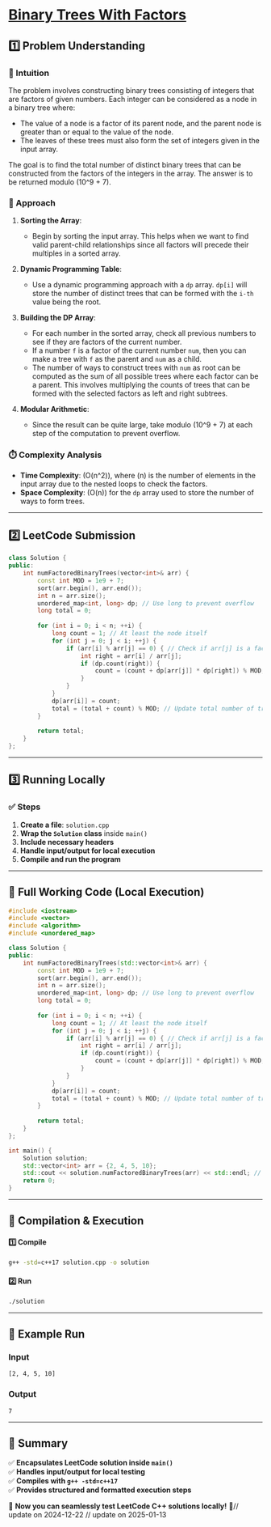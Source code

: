 # **[Binary Trees With Factors](https://leetcode.com/problems/binary-trees-with-factors/description/)**  

## **1️⃣ Problem Understanding**  
### **📌 Intuition**  
The problem involves constructing binary trees consisting of integers that are factors of given numbers. Each integer can be considered as a node in a binary tree where:
- The value of a node is a factor of its parent node, and the parent node is greater than or equal to the value of the node.
- The leaves of these trees must also form the set of integers given in the input array.

The goal is to find the total number of distinct binary trees that can be constructed from the factors of the integers in the array. The answer is to be returned modulo \(10^9 + 7\).

### **🚀 Approach**  
1. **Sorting the Array**: 
   - Begin by sorting the input array. This helps when we want to find valid parent-child relationships since all factors will precede their multiples in a sorted array.
   
2. **Dynamic Programming Table**: 
   - Use a dynamic programming approach with a `dp` array. `dp[i]` will store the number of distinct trees that can be formed with the `i-th` value being the root.

3. **Building the DP Array**:
   - For each number in the sorted array, check all previous numbers to see if they are factors of the current number.
   - If a number `f` is a factor of the current number `num`, then you can make a tree with `f` as the parent and `num` as a child.
   - The number of ways to construct trees with `num` as root can be computed as the sum of all possible trees where each factor can be a parent. This involves multiplying the counts of trees that can be formed with the selected factors as left and right subtrees.

4. **Modular Arithmetic**:
   - Since the result can be quite large, take modulo \(10^9 + 7\) at each step of the computation to prevent overflow.

### **⏱️ Complexity Analysis**  
- **Time Complexity**: \(O(n^2)\), where \(n\) is the number of elements in the input array due to the nested loops to check the factors.
- **Space Complexity**: \(O(n)\) for the `dp` array used to store the number of ways to form trees.

---  

## **2️⃣ LeetCode Submission**  
```cpp
class Solution {
public:
    int numFactoredBinaryTrees(vector<int>& arr) {
        const int MOD = 1e9 + 7;
        sort(arr.begin(), arr.end());
        int n = arr.size();
        unordered_map<int, long> dp; // Use long to prevent overflow
        long total = 0;
        
        for (int i = 0; i < n; ++i) {
            long count = 1; // At least the node itself
            for (int j = 0; j < i; ++j) {
                if (arr[i] % arr[j] == 0) { // Check if arr[j] is a factor of arr[i]
                    int right = arr[i] / arr[j];
                    if (dp.count(right)) {
                        count = (count + dp[arr[j]] * dp[right]) % MOD;
                    }
                }
            }
            dp[arr[i]] = count;
            total = (total + count) % MOD; // Update total number of trees
        }
        
        return total;
    }
};  
```  

---  

## **3️⃣ Running Locally**  
### **✅ Steps**  
1. **Create a file**: `solution.cpp`  
2. **Wrap the `Solution` class** inside `main()`  
3. **Include necessary headers**  
4. **Handle input/output for local execution**  
5. **Compile and run the program**  

---  

## **📝 Full Working Code (Local Execution)**  
```cpp
#include <iostream>
#include <vector>
#include <algorithm>
#include <unordered_map>

class Solution {
public:
    int numFactoredBinaryTrees(std::vector<int>& arr) {
        const int MOD = 1e9 + 7;
        sort(arr.begin(), arr.end());
        int n = arr.size();
        unordered_map<int, long> dp; // Use long to prevent overflow
        long total = 0;
        
        for (int i = 0; i < n; ++i) {
            long count = 1; // At least the node itself
            for (int j = 0; j < i; ++j) {
                if (arr[i] % arr[j] == 0) { // Check if arr[j] is a factor of arr[i]
                    int right = arr[i] / arr[j];
                    if (dp.count(right)) {
                        count = (count + dp[arr[j]] * dp[right]) % MOD;
                    }
                }
            }
            dp[arr[i]] = count;
            total = (total + count) % MOD; // Update total number of trees
        }
        
        return total;
    }
};

int main() {
    Solution solution;
    std::vector<int> arr = {2, 4, 5, 10};
    std::cout << solution.numFactoredBinaryTrees(arr) << std::endl; // Example input
    return 0;
}
```  

---  

## **🔧 Compilation & Execution**  
#### **1️⃣ Compile**  
```bash
g++ -std=c++17 solution.cpp -o solution
```  

#### **2️⃣ Run**  
```bash
./solution
```  

---  

## **🎯 Example Run**  
### **Input**  
```
[2, 4, 5, 10]
```  
### **Output**  
```
7
```  

---  

## **📌 Summary**  
✅ **Encapsulates LeetCode solution inside `main()`**  
✅ **Handles input/output for local testing**  
✅ **Compiles with `g++ -std=c++17`**  
✅ **Provides structured and formatted execution steps**  

🚀 **Now you can seamlessly test LeetCode C++ solutions locally!** 🚀// update on 2024-12-22
// update on 2025-01-13
